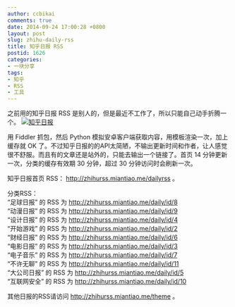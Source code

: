 ```yaml
---
author: ccbikai
comments: true
date: 2014-09-24 17:00:28 +0800
layout: post
slug: zhihu-daily-rss
title: 知乎日报 RSS
postid: 1626
categories:
- 一块分享
tags:
- 知乎
- RSS
- 工具
---
```

之前用的知乎日报 RSS 是别人的，但是最近不工作了，所以只能自己动手折腾一个。 
[![知乎日报](https://dn-mtimg.qbox.me/large/c74746f0gw1ei8pvavboij20r808cmz2.jpg)](https://dn-mtimg.qbox.me/large/c74746f0gw1ei8pvavboij20r808cmz2.jpg)

<!-- more -->
用 Fiddler 抓包，然后 Python 模拟安卓客户端获取内容，用模板渲染一次，加上缓存就 OK 了。不过知乎日报的的API太简陋，不输出更新时间和作者，让人感觉很不舒服。而且有的文章还是站外的，只能去输出一个链接了。首页 14 分钟更新一次，分类的缓存有效期 30 分钟，超过 30 分钟访问时会刷新一次。

知乎日报首页 RSS： http://zhihurss.miantiao.me/dailyrss 。

分类RSS：  
“足球日报” 的 RSS 为 http://zhihurss.miantiao.me/daily/id/8  
“动漫日报” 的 RSS 为 http://zhihurss.miantiao.me/daily/id/9  
“设计日报” 的 RSS 为 http://zhihurss.miantiao.me/daily/id/4  
“开始游戏” 的 RSS 为 http://zhihurss.miantiao.me/daily/id/2  
“财经日报” 的 RSS 为 http://zhihurss.miantiao.me/daily/id/6  
“电影日报” 的 RSS 为 http://zhihurss.miantiao.me/daily/id/3  
“电子音乐” 的 RSS 为 http://zhihurss.miantiao.me/daily/id/7  
“不许无聊” 的 RSS 为 http://zhihurss.miantiao.me/daily/id/11  
“大公司日报” 的 RSS 为 http://zhihurss.miantiao.me/daily/id/5  
“互联网安全” 的 RSS 为 http://zhihurss.miantiao.me/daily/id/10 

其他日报的RSS请访问 http://zhihurss.miantiao.me/theme 。
